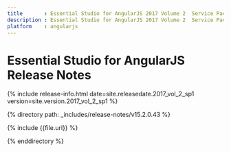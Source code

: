 ```yaml
---
title 		: Essential Studio for AngularJS 2017 Volume 2  Service Pack 1 Release Notes
description : Essential Studio for AngularJS 2017 Volume 2  Service Pack 1 Release Notes
platform 	: angularjs
---
```


# Essential Studio for AngularJS Release Notes

{% include release-info.html date=site.releasedate.2017_vol_2_sp1 version=site.version.2017_vol_2_sp1 %} 

{% directory path: _includes/release-notes/v15.2.0.43 %}

{% include {{file.url}} %}

{% enddirectory %}